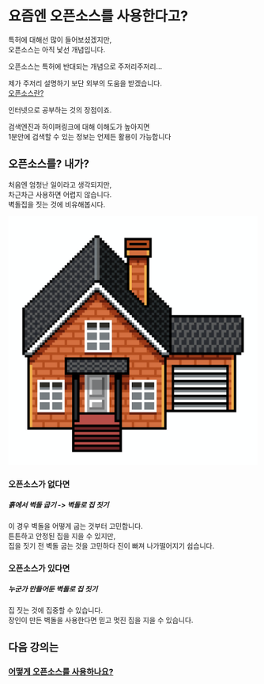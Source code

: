 # 요즘엔 오픈소스를 사용한다고?

특허에 대해선 많이 들어보셨겠지만,  
오픈소스는 아직 낯선 개념입니다.  

오픈소스는 특허에 반대되는 개념으로 주저리주저리...  

제가 주저리 설명하기 보단 외부의 도움을 받겠습니다.  
[오픈소스란?](https://ko.wikipedia.org/wiki/%EC%98%A4%ED%94%88_%EC%86%8C%EC%8A%A4)   

인터넷으로 공부하는 것의 장점이죠.  

검색엔진과 하이퍼링크에 대해 이해도가 높아지면  
1분안에 검색할 수 있는 정보는 언제든 활용이 가능합니다  

## 오픈소스를? 내가?
처음엔 엄청난 일이라고 생각되지만,   
차근차근 사용하면 어렵지 않습니다.  
벽돌집을 짓는 것에 비유해봅시다.  

![../img/brickHouse.png](../img/brickHouse.png)  

### 오픈소스가 없다면
##### 흙에서 벽돌 굽기 -> 벽돌로 집 짓기

이 경우 벽돌을 어떻게 굽는 것부터 고민합니다.  
튼튼하고 안정된 집을 지을 수 있지만,  
집을 짓기 전 벽돌 굽는 것을 고민하다 진이 빠져 나가떨어지기 쉽습니다.  

### 오픈소스가 있다면
##### 누군가 만들어둔 벽돌로 집 짓기
집 짓는 것에 집중할 수 있습니다.  
장인이 만든 벽돌을 사용한다면 믿고 멋진 집을 지을 수 있습니다.  

## 다음 강의는
### [어떻게 오픈소스를 사용하나요?](https://github.com/haedal-with-knu/djangoBootcamp/blob/master/intro/howToUseOpensource.md)
